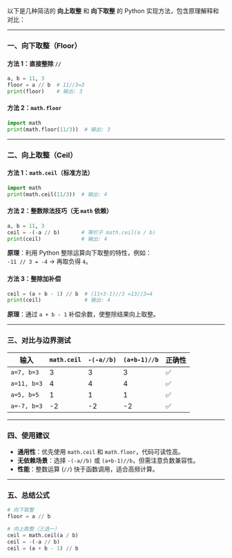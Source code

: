 以下是几种简洁的 **向上取整** 和 **向下取整** 的 Python 实现方法，包含原理解释和对比：

---

### **一、向下取整（Floor）**
#### **方法 1：直接整除 `//`**
```python
a, b = 11, 3
floor = a // b  # 11//3=3
print(floor)    # 输出: 3
```

#### **方法 2：`math.floor`**
```python
import math
print(math.floor(11/3))  # 输出: 3
```

---

### **二、向上取整（Ceil）**
#### **方法 1：`math.ceil`（标准方法）**
```python
import math
print(math.ceil(11/3))  # 输出: 4
```

#### **方法 2：整数除法技巧（无 `math` 依赖）**
```python
a, b = 11, 3
ceil = -(-a // b)       # 等价于 math.ceil(a / b)
print(ceil)             # 输出: 4
```
**原理**：利用 Python 整除运算向下取整的特性，例如：  
`-11 // 3 = -4` → 再取负得 `4`。

#### **方法 3：整除加补偿**
```python
ceil = (a + b - 1) // b  # (11+3-1)//3 =13//3=4
print(ceil)              # 输出: 4
```
**原理**：通过 `a + b - 1` 补偿余数，使整除结果向上取整。

---

### **三、对比与边界测试**
| **输入**    | `math.ceil` | `-(-a//b)` | `(a+b-1)//b` | **正确性** |
| ----------- | ----------- | ---------- | ------------ | ---------- |
| `a=7, b=3`  | 3           | 3          | 3            | ✅          |
| `a=11, b=3` | 4           | 4          | 4            | ✅          |
| `a=5, b=5`  | 1           | 1          | 1            | ✅          |
| `a=-7, b=3` | -2          | -2         | -2           | ✅          |

---

### **四、使用建议**
- **通用性**：优先使用 `math.ceil` 和 `math.floor`，代码可读性高。
- **无依赖场景**：选择 `-(-a//b)` 或 `(a+b-1)//b`，但需注意负数兼容性。
- **性能**：整数运算 (`//`) 快于函数调用，适合高频计算。

---

### **五、总结公式**
```python
# 向下取整
floor = a // b

# 向上取整（三选一）
ceil = math.ceil(a / b)
ceil = -(-a // b)
ceil = (a + b - 1) // b
```
